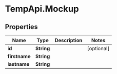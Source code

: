 # TempApi.Mockup

## Properties

Name | Type | Description | Notes
------------ | ------------- | ------------- | -------------
**id** | **String** |  | [optional] 
**firstname** | **String** |  | 
**lastname** | **String** |  | 


